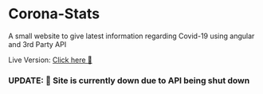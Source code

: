 # Corona-Stats

<p>A small website to give latest information regarding Covid-19 using angular and 3rd Party API </p>

<p> Live Version: <a href="https://covidgo.netlify.app" target="_blank"> Click here 🚀</a></p>

### UPDATE: :construction: Site is currently down due to API being shut down
